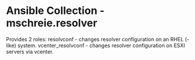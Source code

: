 # Ansible Collection - mschreie.resolver

Provides 2 roles:
resolvconf - changes resolver configuration on an RHEL (-like) system.
vcenter_resolvconf - changes resolver configuration on ESXI servers via vcenter.

